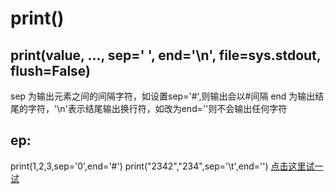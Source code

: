 # print()
## print(value, ..., sep=' ', end='\n', file=sys.stdout, flush=False)
sep 为输出元素之间的间隔字符，如设置sep='#',则输出会以#间隔
end 为输出结尾的字符，'\n'表示结尾输出换行符，如改为end=''则不会输出任何字符
## ep:
print(1,2,3,sep='0',end='#')
print("2342","234",sep='\t',end='')
[点击这里试一试]()